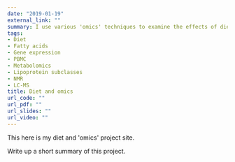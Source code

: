 ```yaml
---
date: "2019-01-19" 
external_link: ""
summary: I use various 'omics' techniques to examine the effects of diet on health and disease. 
tags:
- Diet
- Fatty acids
- Gene expression
- PBMC
- Metabolomics
- Lipoprotein subclasses
- NMR
- LC-MS
title: Diet and omics
url_code: ""
url_pdf: ""
url_slides: ""
url_video: ""
---
```


This here is my diet and 'omics' project site. 

Write up a short summary of this project. 
